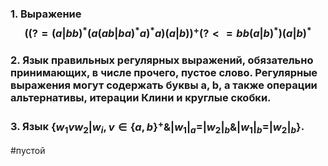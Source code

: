 ### 1. Выражение $$((? = (a|bb)^*(a (ab|ba)^*a)^*a)(a|b))^+ (? <= bb(a|b)^*)(a|b)^* $$

### 2. Язык правильных регулярных выражений, обязательно принимающих, в числе прочего, пустое слово. Регулярные выражения могут содержать буквы а, b, а также операции альтернативы, итерации Клини и круглые скобки.

### 3. Язык $\{w_1 v w_2 | w_i, v \in \{a, b\}^+ \& |w_1|_a = |w_2|_b \& |w_1|_b = |w_2|_b\}$.

#пустой

